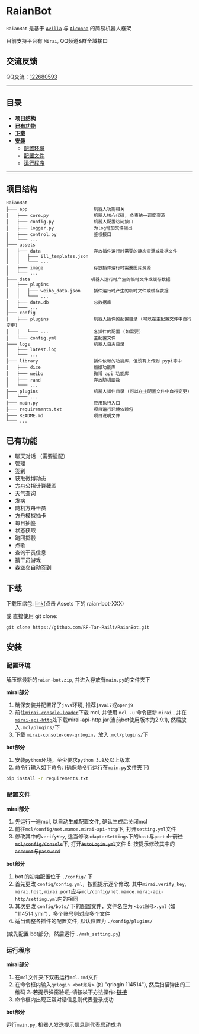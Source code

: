 # RaianBot

`RaianBot` 是基于 [`Avilla`](https://github.com/GraiaProject/Avilla) 与 [`Alconna`](https://github.com/ArcletProject/Alconna) 的简易机器人框架 

目前支持平台有 `Mirai`, QQ频道&群全域接口

## 交流反馈

QQ交流：[122680593](https://jq.qq.com/?_wv=1027&k=lhxRkibY)

---

## 目录

+ **[项目结构](#项目结构)**
+ **[已有功能](#已有功能)**
+ **[下载](#下载)**
+ **[安装](#安装)**
  + [配置环境](#配置环境)
  + [配置文件](#配置文件)
  + [运行程序](#运行程序)

---

## 项目结构

```
RaianBot
├─── app                         机器人功能相关
│   ├─── core.py                 机器人核心代码, 负责统一调度资源
│   ├─── config.py               机器人配置访问接口
│   ├─── logger.py               为log增加文件输出
│   ├─── control.py              鉴权接口
│   └─── ...
├─── assets
│   ├─── data                    存放插件运行时需要的静态资源或数据文件
│   │   ├─── ill_templates.json  
│   │   └─── ...
│   ├─── image                   存放插件运行时需要图片资源
│   └─── ...
├─── data                       机器人运行时产生的临时文件或缓存数据
│   ├─── plugins 
│   │   ├─── weibo_data.json     插件运行时产生的临时文件或缓存数据
│   │   └─── ...
│   ├─── data.db                 总数据库
│   └─── ...
├─── config
│   ├─── plugins                 机器人插件的配置目录 (可以在主配置文件中自行变更)
│   │   └─── ...                 各插件的配置 (如需要)
│   └─── config.yml              主配置文件
├─── logs                        机器人日志目录
│   ├─── latest.log
│   └─── ...
├─── library                     插件依赖的功能库，但没有上传到 pypi等中
│   ├─── dice                    骰娘功能库
│   ├─── weibo                   微博 api 功能库
│   ├─── rand                    存放随机函数
│   └─── ...
├─── plugins                     机器人插件目录 (可以在主配置文件中自行变更)
│   └─── ...
├─── main.py                     应用执行入口
├─── requirements.txt            项目运行环境依赖包
├─── README.md                   项目说明文件
└─── ...  
```

## 已有功能

- 聊天对话 （需要适配）
- 管理
- 签到
- 获取微博动态
- 方舟公招计算截图
- 天气查询
- 发病
- 随机方舟干员
- 方舟模拟抽卡
- 每日抽签
- 状态获取
- 跑团掷骰
- 点歌
- 查询干员信息
- 猜干员游戏
- 森空岛自动签到

## 下载

下载压缩包: [link](https://github.com/RF-Tar-Railt/RaianBot/releases/latest)(点击 Assets 下的 raian-bot-XXX)

或 直接使用 git clone:
```shell
git clone https://github.com/RF-Tar-Railt/RaianBot.git
```

## 安装

### 配置环境
解压缩最新的`raian-bot.zip`, 并进入存放有`main.py`的文件夹下

**mirai部分**
1. 确保安装并配置好了`java`环境, 推荐`java17`或`openj9`
2. 前往[`mirai-console-loader`](https://github.com/iTXTech/mirai-console-loader)下载 mcl, 并使用 `mcl -u` 命令更新 `mirai`
, 并在[`mirai-api-http`](https://github.com/project-mirai/mirai-api-http/releases)处下载mirai-api-http.jar(当前bot使用版本为2.9.1), 然后放入`.mcl/plugins/`下
3. 下载 [`mirai-console-dev-qrlogin`](https://github.com/MrXiaoM/mirai-console-dev-qrlogin)，放入`.mcl/plugins/`下

**bot部分**
1. 安装`python`环境，至少要求`python 3.8`及以上版本
2. 命令行输入如下命令: (确保命令行运行在`main.py`文件夹下)

```bash
pip install -r requirements.txt
```

### 配置文件

**mirai部分**
1. 先运行一遍mcl, 以自动生成配置文件, 确认生成后关闭mcl
2. 前往`mcl/config/net.mamoe.mirai-api-http`下, 打开`setting.yml`文件
3. 修改其中的`verifyKey`, 适当修改`adapterSettings`下的`host`与`port`
~~4. 前往`mcl/config/Console`下, 打开`AutoLogin.yml`文件~~
~~5. 按提示修改其中的`account`与`password`~~

**bot部分**
1. bot 的初始配置位于 `./config/` 下
2. 首先更改 `config/config.yml`，按照提示逐个修改. 其中`mirai.verify_key`, `mirai.host`, `mirai.port`应与`mcl/config/net.mamoe.mirai-api-http/setting.yml`内的相同
3. 其次更改 `config/bots/` 下的配置文件，文件名应为 `<bot账号>.yml` (如 "114514.yml")，多个账号则对应多个文件
4. 适当调整各插件的配置文件, 默认位置为 `./config/plugins/`

(或先配置 bot部分，然后运行 `./mah_setting.py`)
### 运行程序

**mirai部分**
1. 在`mcl`文件夹下双击运行`mcl.cmd`文件
2. 在命令框内输入`qrlogin <bot账号>` (如 "qrlogin 114514"), 然后扫描弹出的二维码
~~2. 若提示弹窗验证, 请按以下方法操作: [链接](https://docs.mirai.mamoe.net/mirai-login-solver-selenium)~~
3. 命令框内出现正常对话信息则代表登录成功

**bot部分**

运行`main.py`, 机器人发送提示信息则代表启动成功

